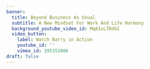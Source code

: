 ```yaml
---
banner:
  title: Beyond Business As Usual
  subtitle: A New Mindset For Work And Life Harmony
  background_youtube_video_id: Mq61xLTDdGI
  video_button:
    label: Watch Barry in Action
    youtube_id: ''
    vimeo_id: 395353806
draft: false
---
```


